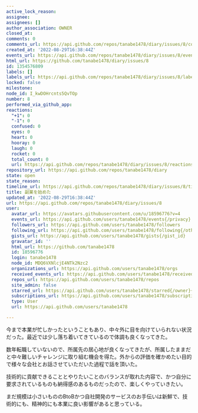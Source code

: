 ```yaml
---
active_lock_reason: 
assignee: 
assignees: []
author_association: OWNER
closed_at: 
comments: 0
comments_url: https://api.github.com/repos/tanabe1478/diary/issues/8/comments
created_at: '2022-08-29T16:38:44Z'
events_url: https://api.github.com/repos/tanabe1478/diary/issues/8/events
html_url: https://github.com/tanabe1478/diary/issues/8
id: 1354576809
labels: []
labels_url: https://api.github.com/repos/tanabe1478/diary/issues/8/labels{/name}
locked: false
milestone: 
node_id: I_kwDOHrcnts5QvTOp
number: 8
performed_via_github_app: 
reactions:
  "+1": 0
  "-1": 0
  confused: 0
  eyes: 0
  heart: 0
  hooray: 0
  laugh: 0
  rocket: 0
  total_count: 0
  url: https://api.github.com/repos/tanabe1478/diary/issues/8/reactions
repository_url: https://api.github.com/repos/tanabe1478/diary
state: open
state_reason: 
timeline_url: https://api.github.com/repos/tanabe1478/diary/issues/8/timeline
title: 副業を始めた
updated_at: '2022-08-29T16:38:44Z'
url: https://api.github.com/repos/tanabe1478/diary/issues/8
user:
  avatar_url: https://avatars.githubusercontent.com/u/18596776?v=4
  events_url: https://api.github.com/users/tanabe1478/events{/privacy}
  followers_url: https://api.github.com/users/tanabe1478/followers
  following_url: https://api.github.com/users/tanabe1478/following{/other_user}
  gists_url: https://api.github.com/users/tanabe1478/gists{/gist_id}
  gravatar_id: ''
  html_url: https://github.com/tanabe1478
  id: 18596776
  login: tanabe1478
  node_id: MDQ6VXNlcjE4NTk2Nzc2
  organizations_url: https://api.github.com/users/tanabe1478/orgs
  received_events_url: https://api.github.com/users/tanabe1478/received_events
  repos_url: https://api.github.com/users/tanabe1478/repos
  site_admin: false
  starred_url: https://api.github.com/users/tanabe1478/starred{/owner}{/repo}
  subscriptions_url: https://api.github.com/users/tanabe1478/subscriptions
  type: User
  url: https://api.github.com/users/tanabe1478

---
```

今まで本業が忙しかったということもあり、中々外に目を向けていられない状況だった。最近では少し落ち着いてきているので体調も良くなってきた。

数年転職していないので、所属先の居心地が良くなってきたが、所属したままだと中々難しいチャレンジに取り組む機会を得た。外からの評価を確かめたい目的で様々な会社とお話させていただいた過程で話を頂いた。

技術的に貢献できることとやりたいことのバランスが取れた内容で、かつ自分に要求されているものも納得感のあるものだったので、楽しくやっていきたい。

まだ規模は小さいもののBtoBかつ自社開発のサービスのお手伝いは新鮮で、技術的にも、精神的にも本業に良い影響があると思っている。